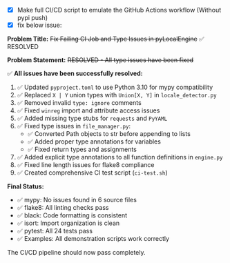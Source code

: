 - [x] Make full CI/CD script to emulate the GitHub Actions workflow (Without pypi push)
- [x] fix below issue:

**Problem Title:** ~~Fix Failing CI Job and Type Issues in pyLocalEngine~~ ✅ RESOLVED

**Problem Statement:** ~~RESOLVED - All type issues have been fixed~~

✅ **All issues have been successfully resolved:**

1. ✅ Updated `pyproject.toml` to use Python 3.10 for mypy compatibility
2. ✅ Replaced `X | Y` union types with `Union[X, Y]` in `locale_detector.py`
3. ✅ Removed invalid `type: ignore` comments
4. ✅ Fixed `winreg` import and attribute access issues
5. ✅ Added missing type stubs for `requests` and `PyYAML`
6. ✅ Fixed type issues in `file_manager.py`:
   - ✅ Converted Path objects to str before appending to lists
   - ✅ Added proper type annotations for variables
   - ✅ Fixed return types and assignments
7. ✅ Added explicit type annotations to all function definitions in `engine.py`
8. ✅ Fixed line length issues for flake8 compliance
9. ✅ Created comprehensive CI test script (`ci-test.sh`)

**Final Status:** 
- ✅ mypy: No issues found in 6 source files
- ✅ flake8: All linting checks pass
- ✅ black: Code formatting is consistent
- ✅ isort: Import organization is clean
- ✅ pytest: All 24 tests pass
- ✅ Examples: All demonstration scripts work correctly

The CI/CD pipeline should now pass completely.
